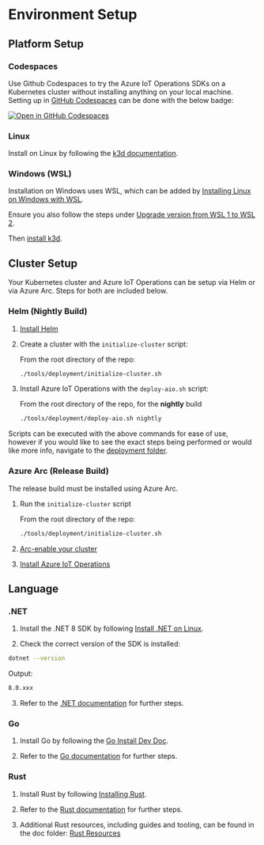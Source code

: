 # Environment Setup

## Platform Setup

### **Codespaces**

Use Github Codespaces to try the Azure IoT Operations SDKs on a Kubernetes cluster without installing anything on your local machine. Setting up in [GitHub Codespaces](https://github.com/features/codespaces) can be done with the below badge:

[![Open in GitHub Codespaces](https://github.com/codespaces/badge.svg)](https://codespaces.new/Azure/iot-operations-sdks?hide_repo_select=true&editor=vscode)


### **Linux**

Install on Linux by following the [k3d documentation](https://k3d.io/#releases).

### **Windows (WSL)**

Installation on Windows uses WSL, which can be added by [Installing Linux on Windows with WSL](https://learn.microsoft.com/windows/wsl/install).

Ensure you also follow the steps under [Upgrade version from WSL 1 to WSL 2](https://learn.microsoft.com/windows/wsl/install#upgrade-version-from-wsl-1-to-wsl-2).

Then [install k3d](https://k3d.io/#releases).

## Cluster Setup

Your Kubernetes cluster and Azure IoT Operations can be setup via Helm or via Azure Arc. Steps for both are included below.

### Helm (Nightly Build)

1. [Install Helm](https://helm.sh/docs/intro/install/)

2. Create a cluster with the `initialize-cluster` script:

    From the root directory of the repo:
    ```bash
    ./tools/deployment/initialize-cluster.sh
    ```

3. Install Azure IoT Operations with the `deploy-aio.sh` script:

    From the root directory of the repo, for the **nightly** build
    ```bash
    ./tools/deployment/deploy-aio.sh nightly
    ```

Scripts can be executed with the above commands for ease of use, however if you would like to see the exact steps being performed or would like more info, navigate to the [deployment folder](../tools/deployment/).

### Azure Arc (Release Build)

The release build must be installed using Azure Arc.

1. Run the `initialize-cluster` script

    From the root directory of the repo:
    ```bash
    ./tools/deployment/initialize-cluster.sh
    ```

2. [Arc-enable your cluster](https://learn.microsoft.com/azure/iot-operations/deploy-iot-ops/howto-prepare-cluster?tabs=ubuntu#arc-enable-your-cluster)
3. [Install Azure IoT Operations](https://learn.microsoft.com/azure/iot-operations/deploy-iot-ops/howto-deploy-iot-operations?tabs=cli)

## Language

### .NET

1. Install the .NET 8 SDK by following [Install .NET on Linux](https://learn.microsoft.com/dotnet/core/install/linux).

2. Check the correct version of the SDK is installed:

```bash
dotnet --version
```

Output:

```bash
8.0.xxx
```

3. Refer to the [.NET documentation](/dotnet/) for further steps.

### Go

1. Install Go by following the [Go Install Dev Doc](https://go.dev/doc/install).

1. Refer to the [Go documentation](/go/) for further steps.

### Rust

1. Install Rust by following [Installing Rust](https://www.rust-lang.org/tools/install).

1. Refer to the [Rust documentation](/rust/) for further steps.

1. Additional Rust resources, including guides and tooling, can be found in the doc folder: [Rust Resources](/doc/dev/rust_resources.md)
